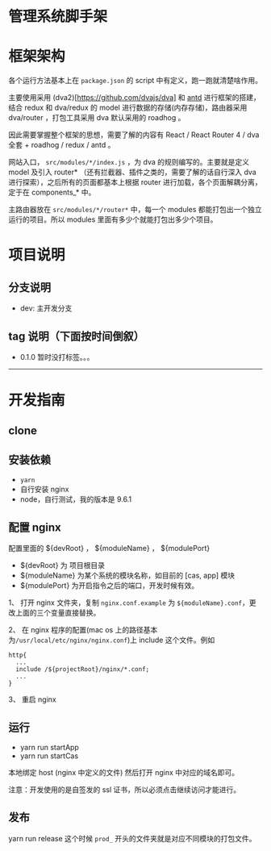 管理系统脚手架
===

# 框架架构
各个运行方法基本上在 `package.json` 的 script 中有定义，跑一跑就清楚啥作用。

主要使用采用 (dva2)[https://github.com/dvajs/dva] 和 [antd](https://ant.design/index-cn) 进行框架的搭建，结合 redux 和 dva/redux 的 model 进行数据的存储(内存存储)，路由器采用 dva/router ，打包工具采用 dva 默认采用的 roadhog 。

因此需要掌握整个框架的思想，需要了解的内容有 React / React Router 4 / dva 全套 + roadhog / redux / antd 。

网站入口， `src/modules/*/index.js` ，为 dva 的规则编写的。主要就是定义 model 及引入 router* （还有拦截器、插件之类的，需要了解的话自行深入 dva 进行探索），之后所有的页面都基本上根据 router 进行加载，各个页面解耦分离，定于在 components_* 中。

主路由器放在 `src/modules/*/router*` 中，每一个 modules 都能打包出一个独立运行的项目。所以 modules 里面有多少个就能打包出多少个项目。

# 项目说明

## 分支说明

- dev: 主开发分支

## tag 说明（下面按时间倒叙）

- 0.1.0 暂时没打标签。。。

---

# 开发指南

## clone

## 安装依赖

- `yarn`
- 自行安装 nginx
- node，自行测试，我的版本是 9.6.1

## 配置 nginx
配置里面的 ${devRoot} ， ${moduleName} ， ${modulePort}

- ${devRoot} 为 项目根目录
- ${moduleName} 为某个系统的模块名称，如目前的 [cas, app] 模块
- ${modulePort} 为开启指令之后的端口，开发时候有效。

1、 打开 nginx 文件夹，复制 `nginx.conf.example` 为 `${moduleName}.conf`，更改上面的三个变量直接替换。

2、 在 nginx 程序的配置(mac os 上的路径基本为`/usr/local/etc/nginx/nginx.conf`)上 include 这个文件。例如
```
http{
  ...
  include /${projectRoot}/nginx/*.conf;
  ...
}
```
3、 重启 nginx

## 运行
- yarn run startApp
- yarn run startCas

本地绑定 host (nginx 中定义的文件)
然后打开 nginx 中对应的域名即可。

注意：开发使用的是自签发的 ssl 证书，所以必须点击继续访问才能进行。

## 发布
yarn run release
这个时候 `prod_` 开头的文件夹就是对应不同模块的打包文件。
